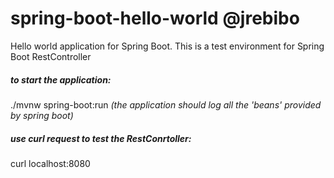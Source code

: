 # spring-boot-hello-world @jrebibo

Hello world application for Spring Boot. This is a test environment for Spring Boot RestController 


##### to start the application: 
./mvnw spring-boot:run
_(the application should log all the 'beans' provided by spring boot)_
##### use curl request to test the RestConrtoller:
curl localhost:8080

